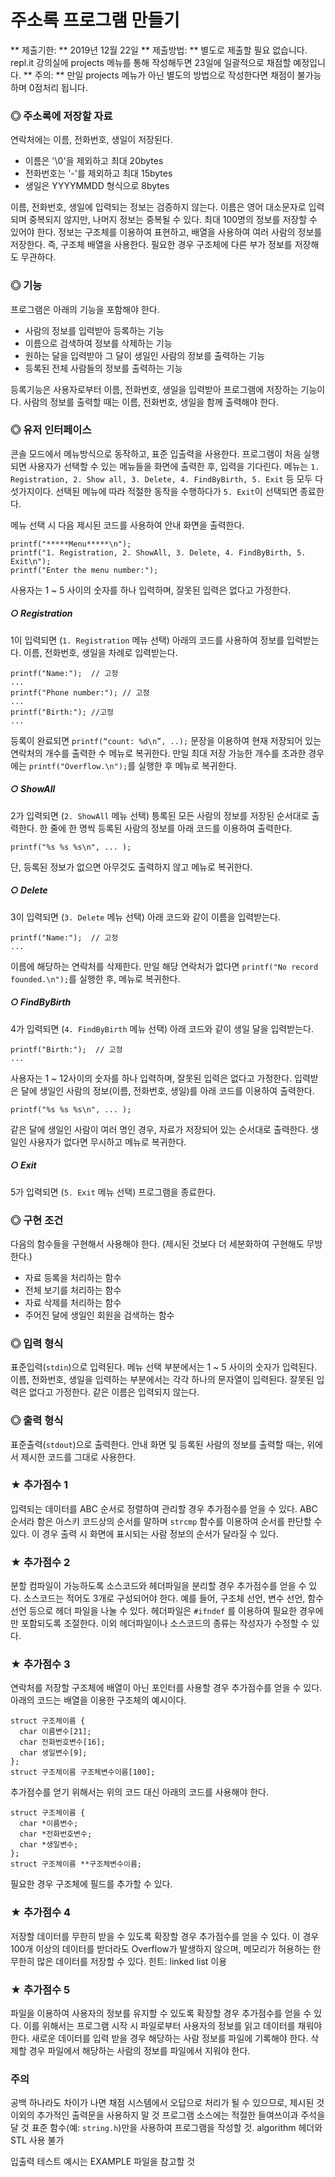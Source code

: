 # 주소록 프로그램 만들기
** 제출기한: ** 2019년 12월 22일
** 제출방법: ** 별도로 제출할 필요 없습니다. repl.it 강의실에 projects 메뉴를 통해 작성해두면 23일에 일괄적으로 채점할 예정입니다.
** 주의: ** 만일 projects 메뉴가 아닌 별도의 방법으로 작성한다면 채점이 불가능하며 0점처리 됩니다.


### ◎ 주소록에 저장할 자료
연락처에는 이름, 전화번호, 생일이 저장된다.
* 이름은 '\0'을 제외하고 최대 20bytes
* 전화번호는 '-'를 제외하고 최대 15bytes
* 생일은 YYYYMMDD 형식으로 8bytes

이름, 전화번호, 생일에 입력되는 정보는 검증하지 않는다.
이름은 영어 대소문자로 입력되며 중복되지 않지만, 나머지 정보는 중복될 수 있다.
최대 100명의 정보를 저장할 수 있어야 한다.
정보는 구조체를 이용하여 표현하고, 배열을 사용하여 여러 사람의 정보를 저장한다. 즉, 구조체 배열을 사용한다.
필요한 경우 구조체에 다른 부가 정보를 저장해도 무관하다.

### ◎ 기능
프로그램은 아래의 기능을 포함해야 한다.
* 사람의 정보를 입력받아 등록하는 기능
* 이름으로 검색하여 정보를 삭제하는 기능
* 원하는 달을 입력받아 그 달이 생일인 사람의 정보를 출력하는 기능
* 등록된 전체 사람들의 정보를 출력하는 기능

등록기능은 사용자로부터 이름, 전화번호, 생일을 입력받아 프로그램에 저장하는 기능이다.
사람의 정보를 출력할 때는 이름, 전화번호, 생일을 함께 출력해야 한다.

### ◎ 유저 인터페이스
콘솔 모드에서 메뉴방식으로 동작하고, 표준 입출력을 사용한다.
프로그램이 처음 실행되면 사용자가 선택할 수 있는 메뉴들을 화면에 출력한 후, 입력을 기다린다.
메뉴는 `1. Registration, 2. Show all, 3. Delete, 4. FindByBirth, 5. Exit` 등 모두 다섯가지이다.
선택된 메뉴에 따라 적절한 동작을 수행하다가 `5. Exit`이 선택되면 종료한다.

메뉴 선택 시 다음 제시된 코드를 사용하여 안내 화면을 출력한다.
```
printf("*****Menu*****\n");
printf("1. Registration, 2. ShowAll, 3. Delete, 4. FindByBirth, 5. Exit\n");
printf("Enter the menu number:");
```
사용자는 1 ~ 5 사이의 숫자를 하나 입력하며, 잘못된 입력은 없다고 가정한다.

  ##### ○ Registration
  1이 입력되면 (`1. Registration` 메뉴 선택) 아래의 코드를 사용하여 정보를 입력받는다.
  이름, 전화번호, 생일을 차례로 입력받는다.
  ```
  printf("Name:");  // 고정
  ...
  printf("Phone number:"); // 고정
  ...
  printf("Birth:"); //고정
  ...
  ```  
  등록이 완료되면 `printf(“count: %d\n”, ..);` 문장을 이용하여 현재 저장되어 있는 연락처의 개수를 출력한 수 메뉴로 복귀한다.
  만일 최대 저장 가능한 개수를 초과한 경우에는 `printf("Overflow.\n");`를 실행한 후 메뉴로 복귀한다.

  ##### ○ ShowAll
  2가 입력되면 (`2. ShowAll` 메뉴 선택) 틍록된 모든 사람의 정보를 저장된 순서대로 출력한다.
  한 줄에 한 명씩 등록된 사람의 정보를 아래 코드를 이용하여 출력한다.
  ```
  printf("%s %s %s\n", ... );
  ```
  단, 등록된 정보가 없으면 아무것도 출력하지 않고 메뉴로 복귀한다.

  ##### ○ Delete
  3이 입력되면 (`3. Delete` 메뉴 선택) 아래 코드와 같이 이름을 입력받는다.
  ```
  printf("Name:");  // 고정
  ...
  ```
  이름에 해당하는 연락처를 삭제한다.
  만일 해당 연락처가 없다면 `printf("No record founded.\n");`를 실행한 후, 메뉴로 복귀한다.

  ##### ○ FindByBirth
  4가 입력되면 (`4. FindByBirth` 메뉴 선택) 아래 코드와 같이 생일 달을 입력받는다.
  ```
  printf("Birth:");  // 고정
  ...
  ```
  사용자는 1 ~ 12사이의 숫자를 하나 입력하며, 잘못된 입력은 없다고 가정한다.
  입력받은 달에 생일인 사람의 정보(이름, 전화번호, 생일)를 아래 코드를 이용하여 출력한다.
  ```
  printf("%s %s %s\n", ... );
  ```
  같은 달에 생일인 사람이 여러 명인 경우, 자료가 저장되어 있는 순서대로 출력한다.
  생일인 사용자가 없다면 무시하고 메뉴로 복귀한다.

  ##### ○ Exit
  5가 입력되면 (`5. Exit` 메뉴 선택) 프로그램을 종료한다.

### ◎ 구현 조건
다음의 함수들을 구현해서 사용해야 한다. (제시된 것보다 더 세분화하여 구현해도 무방한다.)
- 자료 등록을 처리하는 함수
- 전체 보기를 처리하는 함수
- 자료 삭제를 처리하는 함수
- 주어진 달에 생일인 회원을 검색하는 함수

### ◎ 입력 형식
표준입력(`stdin`)으로 입력된다.
메뉴 선택 부분에서는 1 ~ 5 사이의 숫자가 입력된다.
이름, 전화번호, 생일을 입력하는 부분에서는 각각 하나의 문자열이 입력된다.
잘못된 입력은 없다고 가정한다.
같은 이름은 입력되지 않는다.

### ◎ 출력 형식
표준출력(`stdout`)으로 출력한다.
안내 화면 및 등록된 사람의 정보를 출력할 때는, 위에서 제시한 코드를 그대로 사용한다.

### ★ 추가점수 1
입력되는 데이터를 ABC 순서로 정렬하여 관리할 경우 추가점수를 얻을 수 있다.
ABC 순서라 함은 아스키 코드상의 순서를 말하며 `strcmp` 함수를 이용하여 순서를 판단할 수 있다.
이 경우 출력 시 화면에 표시되는 사람 정보의 순서가 달라질 수 있다.

### ★ 추가점수 2
분할 컴파일이 가능하도록 소스코드와 헤더파일을 분리할 경우 추가점수를 얻을 수 있다.
소스코드는 적어도 3개로 구성되어야 한다.
예를 들어, 구조체 선언, 변수 선언, 함수 선언 등으로 헤더 파일을 나눌 수 있다.
헤더파일은 `#ifndef` 를 이용하여 필요한 경우에만 포함되도록 조절한다.
이외 헤더파일이나 소스코드의 종류는 작성자가 수정할 수 있다.

### ★ 추가점수 3
연락처를 저장할 구조체에 배열이 아닌 포인터를 사용할 경우 추가점수를 얻을 수 있다.
아래의 코드는 배열을 이용한 구조체의 예시이다.
```
struct 구조체이름 {
  char 이름변수[21];
  char 전화번호변수[16];
  char 생일변수[9];
};
struct 구조체이름 구조체변수이름[100];
```
추가점수를 얻기 위해서는 위의 코드 대신 아래의 코드를 사용해야 한다.
```
struct 구조체이름 {
  char *이름변수;
  char *전화번호변수;
  char *생일변수;
};
struct 구조체이름 **구조체변수이름;
```
필요한 경우 구조체에 필드를 추가할 수 있다.

### ★ 추가점수 4
저장할 데이터를 무한히 받을 수 있도록 확장할 경우 추가점수를 얻을 수 있다.
이 경우 100개 이상의 데이터를 받더라도 Overflow가 발생하지 않으며, 메모리가 허용하는 한 무한히 많은 데이터를 저장할 수 있다.
힌트: linked list 이용

### ★ 추가점수 5
파일을 이용하여 사용자의 정보를 유지할 수 있도록 확장할 경우 추가점수를 얻을 수 있다.
이를 위해서는 프로그램 시작 시 파일로부터 사용자의 정보를 읽고 데이터를 채워야 한다.
새로운 데이터를 입력 받을 경우 해당하는 사람 정보를 파일에 기록해야 한다.
삭제할 경우 파일에서 해당하는 사람의 정보를 파일에서 지워야 한다.

### **주의**
  공백 하나라도 차이가 나면 채점 시스템에서 오답으로 처리가 될 수 있으므로, 제시된 것 이외의 추가적인 출력문을 사용하지 말 것
  프로그램 소스에는 적절한 들여쓰이과 주석을 달 것
  표준 함수(예: `string.h`)만을 사용하여 프로그램을 작성할 것. algorithm 헤더와 STL 사용 불가

입출력 테스트 예시는 EXAMPLE 파일을 참고할 것
